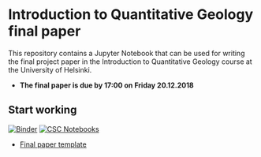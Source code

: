 # Introduction to Quantitative Geology final paper

This repository contains a Jupyter Notebook that can be used for writing the final project paper in the Introduction to Quantitative Geology course at the University of Helsinki.

- **The final paper is due by 17:00 on Friday 20.12.2018**

## Start working

[![Binder](https://mybinder.org/badge.svg)](https://mybinder.org/v2/gh/introqg/notebooks/master?urlpath=lab)
[![CSC Notebooks](https://img.shields.io/badge/launch-CSC%20notebook-blue.svg)](https://notebooks.csc.fi/#/blueprint/d8bb9216112e4dc298f51de49b9fae56)

 - [Final paper template](IntroQG-final-paper.ipynb)
